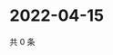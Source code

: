 # 2022-04-15

共 0 条

<!-- BEGIN WEIBO -->
<!-- 最后更新时间 Fri Apr 15 2022 14:04:11 GMT+0800 (China Standard Time) -->

<!-- END WEIBO -->
